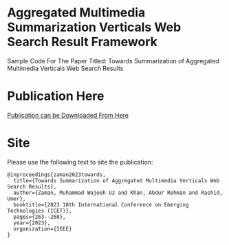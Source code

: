# Aggregated Multimedia Summarization Verticals Web Search Result Framework
Sample Code For The Paper Titled: Towards Summarization of Aggregated Multimedia Verticals Web Search Results

# Publication Here
[Publication can be Downloaded From Here]('https://ieeexplore.ieee.org/abstract/document/10374811/')

# Site
Please use the following text to site the publication:
```
@inproceedings{zaman2023towards,
  title={Towards Summarization of Aggregated Multimedia Verticals Web Search Results},
  author={Zaman, Muhammad Wajeeh Uz and Khan, Abdur Rehman and Rashid, Umer},
  booktitle={2023 18th International Conference on Emerging Technologies (ICET)},
  pages={263--268},
  year={2023},
  organization={IEEE}
}
```
